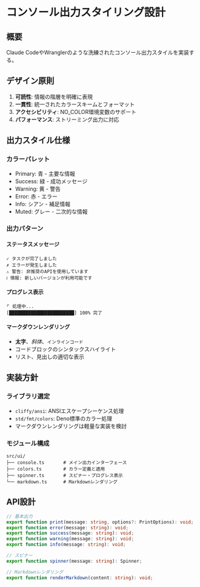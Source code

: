 # コンソール出力スタイリング設計

## 概要

Claude CodeやWranglerのような洗練されたコンソール出力スタイルを実装する。

## デザイン原則

1. **可読性**: 情報の階層を明確に表現
2. **一貫性**: 統一されたカラースキームとフォーマット
3. **アクセシビリティ**: NO_COLOR環境変数のサポート
4. **パフォーマンス**: ストリーミング出力に対応

## 出力スタイル仕様

### カラーパレット

- Primary: 青 - 主要な情報
- Success: 緑 - 成功メッセージ
- Warning: 黄 - 警告
- Error: 赤 - エラー
- Info: シアン - 補足情報
- Muted: グレー - 二次的な情報

### 出力パターン

#### ステータスメッセージ

```
✓ タスクが完了しました
✗ エラーが発生しました
⚠ 警告: 非推奨のAPIを使用しています
ℹ 情報: 新しいバージョンが利用可能です
```

#### プログレス表示

```
⠋ 処理中...
[████████████████████████] 100% 完了
```

#### マークダウンレンダリング

- **太字**、_斜体_、`インラインコード`
- コードブロックのシンタックスハイライト
- リスト、見出しの適切な表示

## 実装方針

### ライブラリ選定

- `cliffy/ansi`: ANSIエスケープシーケンス処理
- `std/fmt/colors`: Deno標準のカラー処理
- マークダウンレンダリングは軽量な実装を検討

### モジュール構成

```
src/ui/
├── console.ts       # メイン出力インターフェース
├── colors.ts        # カラー定義と適用
├── spinner.ts       # スピナー・プログレス表示
└── markdown.ts      # Markdownレンダリング
```

## API設計

```typescript
// 基本出力
export function print(message: string, options?: PrintOptions): void;
export function error(message: string): void;
export function success(message: string): void;
export function warning(message: string): void;
export function info(message: string): void;

// スピナー
export function spinner(message: string): Spinner;

// Markdownレンダリング
export function renderMarkdown(content: string): void;
```
